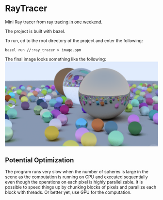# RayTracer
Mini Ray tracer from [ray tracing in one weekend](https://raytracing.github.io/books/RayTracingInOneWeekend.html).

The project is built with bazel.

To run, cd to the root directory of the project and enter the following:
```
bazel run //:ray_tracer > image.ppm
```

The final image looks something like the following: 
![scene](media/scene.png)


## Potential Optimization
The program runs very slow when the number of spheres is large in the scene as the computation is running on CPU and executed sequentially even though
the operations on each pixel is highly parallelizable.  It is possible to speed things up by chunking blocks of pixels and parallize each block with threads.
Or better yet, use GPU for the computation.  

